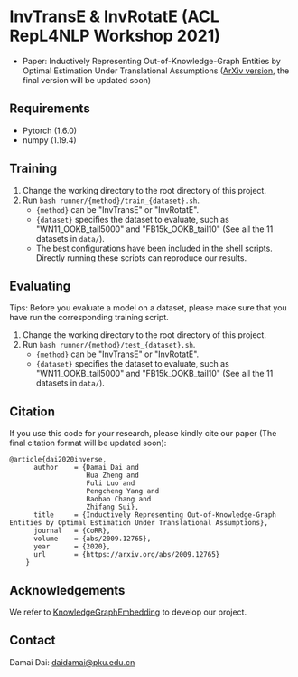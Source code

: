 # InvTransE & InvRotatE (ACL RepL4NLP Workshop 2021)

* Paper: Inductively Representing Out-of-Knowledge-Graph Entities by Optimal Estimation Under Translational Assumptions ([ArXiv version](https://arxiv.org/pdf/2009.12765.pdf), the final version will be updated soon)

## Requirements

* Pytorch (1.6.0)
* numpy (1.19.4)

## Training

1. Change the working directory to the root directory of this project. 
2. Run `bash runner/{method}/train_{dataset}.sh`.
   + `{method}` can be "InvTransE" or "InvRotatE". 
   + `{dataset}` specifies the dataset to evaluate, such as "WN11_OOKB_tail5000" and "FB15k_OOKB_tail10" (See all the 11 datasets in `data/`). 
   + The best configurations have been included in the shell scripts. Directly running these scripts can reproduce our results. 

## Evaluating

Tips: Before you evaluate a model on a dataset, please make sure that you have run the corresponding training script. 

1. Change the working directory to the root directory of this project. 
2. Run `bash runner/{method}/test_{dataset}.sh`.
   + `{method}` can be "InvTransE" or "InvRotatE". 
   + `{dataset}` specifies the dataset to evaluate, such as "WN11_OOKB_tail5000" and "FB15k_OOKB_tail10" (See all the 11 datasets in `data/`). 

## Citation

If you use this code for your research, please kindly cite our paper (The final citation format will be updated soon):

```
@article{dai2020inverse,
      author    = {Damai Dai and
                   Hua Zheng and
                   Fuli Luo and
                   Pengcheng Yang and
                   Baobao Chang and
                   Zhifang Sui},
      title     = {Inductively Representing Out-of-Knowledge-Graph Entities by Optimal Estimation Under Translational Assumptions},
      journal   = {CoRR},
      volume    = {abs/2009.12765},
      year      = {2020},
      url       = {https://arxiv.org/abs/2009.12765}
    }
```

## Acknowledgements

We refer to [KnowledgeGraphEmbedding](https://github.com/DeepGraphLearning/KnowledgeGraphEmbedding) to develop our project. 

## Contact

Damai Dai: daidamai@pku.edu.cn
